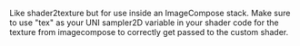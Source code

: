 Like shader2texture but for use inside an ImageCompose stack. 
Make sure to use "tex" as your UNI sampler2D variable in your shader code for the texture from imagecompose to correctly get passed to the custom shader.
